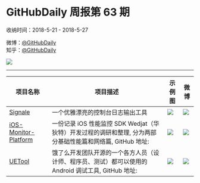 # GitHubDaily 周报第 63 期

收纳时间：2018-5-21 - 2018-5-27

微博：[@GitHubDaily](https://weibo.com/GitHubDaily)    
知乎：[@GitHubDaily](https://www.zhihu.com/people/githubdaily)

![](https://raw.githubusercontent.com/GitHubDaily/GitHubDaily/master/assets/weixin.png)

---

项目名称 | 项目描述 | 示例图 | 微博
--- | --- | --- | ---
[Signale](status.github_url) | 一个优雅漂亮的控制台日志输出工具 | ![](http://wx2.sinaimg.cn/large/006fiYtfly1frmuw5p4y4j319y0pawk6.jpg) | [![](https://raw.githubusercontent.com/GitHubDaily/GitHubDaily/master/assets/sina_logo.png)](https://weibo.com/5722964389/GieWFoeR3)
[iOS-Monitor-Platform](status.github_url) | 一份记录 iOS 性能监控 SDK Wedjat（华狄特）开发过程的调研和整理, 分为两部分基础性能篇和网络篇, GitHub 地址: | ![](http://wx3.sinaimg.cn/large/006fiYtfgy1frlh4amhc6g30t0076e4t.gif) | [![](https://raw.githubusercontent.com/GitHubDaily/GitHubDaily/master/assets/sina_logo.png)](https://weibo.com/5722964389/Gi5waw9iC)
[UETool](status.github_url) | 饿了么开发团队开源的一个各方人员（设计师、程序员、测试）都可以使用的 Android 调试工具, GitHub 地址: | ![](http://wx2.sinaimg.cn/large/006fiYtfly1frkgu44ii2g30810efnpe.gif) | [![](https://raw.githubusercontent.com/GitHubDaily/GitHubDaily/master/assets/sina_logo.png)](https://weibo.com/5722964389/GhW5GiLgk)
